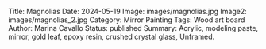 Title: Magnolias
Date: 2024-05-19
Image: images/magnolias.jpg
Image2: images/magnolias_2.jpg
Category: Mirror Painting
Tags: Wood art board
Author: Marina Cavallo
Status: published
Summary: Acrylic, modeling paste, mirror, gold leaf, epoxy resin, crushed crystal glass, Unframed. 
